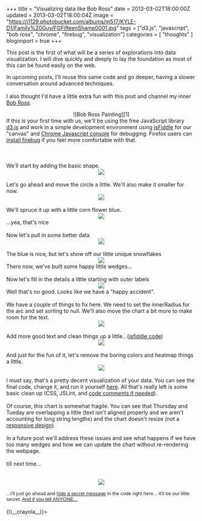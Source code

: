 +++
title = "Visualizing data like Bob Ross"
date = 2013-03-02T18:00:00Z
updated = 2013-03-02T18:00:04Z
image = "https://i1129.photobucket.com/albums/m517/KYLE-D1/Family%20Guy/FGFifteenShame0001.jpg"
tags = ["d3.js", "javascript", "bob ross", "chrome", "firebug", "visualization"]
categories = [ "thoughts" ]
blogimport = true 
+++

This post is the first of what will be a series of explorations into data visualization. I will dive quickly and deeply to lay the foundation as most of this can be found easily on the web.
<!--more-->

In upcoming posts, I'll reuse this same code and go deeper, having a slower conversation around advanced techniques.<br /><br />I also thought I'd have a little extra fun with this post and channel my inner <a href="http://www.youtube.com/watch?v=YLO7tCdBVrA">Bob Ross</a>.<br />

<div class="separator" style="clear: both; text-align: center;">
![Bob Ross Painting][1]
</div>
If this is your first time with us, we'll be using the free JavaScript&nbsp;library <a href="http://d3js.org/">d3.js</a> and work in a simple development environment using&nbsp;<a href="http://jsfiddle.net/">jsFiddle</a>&nbsp;for our "canvas" and <a href="https://developers.google.com/chrome-developer-tools/docs/console">Chrome Javascript console</a> for debugging. Firefox users can <a href="http://getfirebug.com/">install firebug</a> if you feel more comfortable with that.<br /><br /><a name='more'></a><br /><br />We'll start by adding the basic shape.<br /><div class="separator" style="clear: both; text-align: center;"><a href="http://2.bp.blogspot.com/-9tGHUeIqWEg/UTDgS_QKO7I/AAAAAAAAAW4/2J4teKK8p-Y/s1600/basic_form.png" imageanchor="1" style="margin-left: 1em; margin-right: 1em;"><img border="0" src="http://2.bp.blogspot.com/-9tGHUeIqWEg/UTDgS_QKO7I/AAAAAAAAAW4/2J4teKK8p-Y/s1600/basic_form.png" /></a></div><br />Let's go ahead and move the circle a little. We'll also make it smaller for now.<br /><div class="separator" style="clear: both; text-align: center;"></div><div class="separator" style="clear: both; text-align: center;"><a href="http://1.bp.blogspot.com/-YTl_zDp7AuU/UTDkT-ytzyI/AAAAAAAAAXE/9pfZ_myqet4/s1600/move_circle.png" imageanchor="1" style="margin-left: 1em; margin-right: 1em;"><img border="0" src="http://1.bp.blogspot.com/-YTl_zDp7AuU/UTDkT-ytzyI/AAAAAAAAAXE/9pfZ_myqet4/s1600/move_circle.png" /></a></div><br />We'll spruce it up with a little corn flower blue.<br /><div class="separator" style="clear: both; text-align: center;"><a href="http://2.bp.blogspot.com/-8ChyaP6-em0/UTDn72J6ugI/AAAAAAAAAXU/4mzecfXIeLA/s1600/cornFlowerBlue.png" imageanchor="1" style="margin-left: 1em; margin-right: 1em;"><img border="0" src="http://2.bp.blogspot.com/-8ChyaP6-em0/UTDn72J6ugI/AAAAAAAAAXU/4mzecfXIeLA/s1600/cornFlowerBlue.png" /></a></div>...yea, that's nice<br /><br />Now let's pull in some better data<br /><div class="separator" style="clear: both; text-align: center;"><a href="http://3.bp.blogspot.com/-ROM7H5jcUgU/UTDqVocbnTI/AAAAAAAAAXc/fxkXNP-ZEZo/s1600/more_Data.png" imageanchor="1" style="margin-left: 1em; margin-right: 1em;"><img border="0" src="http://3.bp.blogspot.com/-ROM7H5jcUgU/UTDqVocbnTI/AAAAAAAAAXc/fxkXNP-ZEZo/s1600/more_Data.png" /></a></div><br />The blue is nice, but let's show off our little unique snowflakes<br /><div class="separator" style="clear: both; text-align: center;"><a href="http://4.bp.blogspot.com/-NKvD0cWGCSQ/UTDsFDTRcOI/AAAAAAAAAXk/UBItMqld6ww/s1600/multiColor.png" imageanchor="1" style="margin-left: 1em; margin-right: 1em;"><img border="0" src="http://4.bp.blogspot.com/-NKvD0cWGCSQ/UTDsFDTRcOI/AAAAAAAAAXk/UBItMqld6ww/s1600/multiColor.png" /></a></div>There now, we've built some happy little wedges...<br /><br />Now let's fill in the details a little starting with outer labels<br /><div class="separator" style="clear: both; text-align: center;"></div><div class="separator" style="clear: both; text-align: center;"><a href="http://3.bp.blogspot.com/-k4T7F_hEMlw/UTD3ATXFwlI/AAAAAAAAAX0/O9R6vgaq5Fc/s1600/brokenLabel.png" imageanchor="1" style="margin-left: 1em; margin-right: 1em;"><img border="0" src="http://3.bp.blogspot.com/-k4T7F_hEMlw/UTD3ATXFwlI/AAAAAAAAAX0/O9R6vgaq5Fc/s1600/brokenLabel.png" /></a></div>Well that's no good. Looks like we have a "happy accident".<br /><br />We have a couple of things to fix here. We need to set the innerRadius for the arc and set sorting to null. We'll also move the chart a bit more to make room for the text.<br /><div class="separator" style="clear: both; text-align: center;"><a href="http://2.bp.blogspot.com/-YHmYICS_upQ/UTD4voHzM6I/AAAAAAAAAX8/hDDcYaJVKhg/s1600/fixLabel.png" imageanchor="1" style="margin-left: 1em; margin-right: 1em;"><img border="0" src="http://2.bp.blogspot.com/-YHmYICS_upQ/UTD4voHzM6I/AAAAAAAAAX8/hDDcYaJVKhg/s1600/fixLabel.png" /></a></div><br />Add more good text and clean things up a little...(<a href="http://jsfiddle.net/oudeismetis/AsPBS/31/">jsfiddle code</a>)<br /><div class="separator" style="clear: both; text-align: center;"></div><div class="separator" style="clear: both; text-align: center;"><a href="http://1.bp.blogspot.com/-QnGj-Bz_624/UTD_Qb_yJEI/AAAAAAAAAYM/ibYjRt8dzMY/s1600/decentPie.png" imageanchor="1" style="margin-left: 1em; margin-right: 1em;"><img border="0" src="http://1.bp.blogspot.com/-QnGj-Bz_624/UTD_Qb_yJEI/AAAAAAAAAYM/ibYjRt8dzMY/s1600/decentPie.png" /></a></div><br />And just for the fun of it, let's remove the boring colors and heatmap things a little.<br /><div class="separator" style="clear: both; text-align: center;"></div><div class="separator" style="clear: both; text-align: center;"><a href="http://2.bp.blogspot.com/-PldpsGmxVSg/UTEBNl22FVI/AAAAAAAAAYc/Ji1me-kqyjw/s1600/final.png" imageanchor="1" style="margin-left: 1em; margin-right: 1em;"><img border="0" src="http://2.bp.blogspot.com/-PldpsGmxVSg/UTEBNl22FVI/AAAAAAAAAYc/Ji1me-kqyjw/s1600/final.png" /></a></div><br />I must say, that's a pretty decent visualization of your data. You can see the final code, change it, and run it yourself <a href="http://jsfiddle.net/oudeismetis/AsPBS/32/">here</a>. All that's really left is some basic clean up (CSS, JSLint, and <a href="http://oudeismetis.blogspot.com/2013/02/complimenting-code-w-commenting.html">code comments if needed</a>).<br /><br />Of course, this chart is somewhat fragile. You can see that Thursday and Tueday are overlapping a little (text isn't aligned properly and we aren't accounting for long string lengths) and the chart doesn't resize (not a <a href="http://mashable.com/2012/12/11/responsive-web-design/">responsive design</a>).<br /><br />In a future post we'll address these issues and see what happens if we have too many wedges and how we can update the chart without re-rendering the webpage.<br /><br />till next time...<br /><span style="background-color: white; color: #222222; font-family: arial, sans-serif; font-size: 13px;"><br /></span><br /><div class="separator" style="clear: both; text-align: center;"><a href="http://i1129.photobucket.com/albums/m517/KYLE-D1/Family%20Guy/FGFifteenShame0001.jpg" imageanchor="1" style="margin-left: 1em; margin-right: 1em;"><img border="0" src="http://i1129.photobucket.com/albums/m517/KYLE-D1/Family%20Guy/FGFifteenShame0001.jpg" /></a></div><span style="background-color: white; color: #222222; font-family: arial, sans-serif; font-size: 13px;"><br /></span><span style="background-color: white; color: #222222; font-family: arial, sans-serif; font-size: 13px;">...I'll just go ahead and <a href="http://oudeismetis.blogspot.com/2012/10/snowfox-cryptography-firefox-extension.html">hide a secret message</a> in the code right here... it'll be our little secret. <a href="http://www.youtube.com/watch?v=x1JKAyxk9cs">And if you tell ANYONE...</a></span><br /><br /><span style="background-color: white;">())__crayola__))&gt;</span>

[1]: /img/2013/bob_ross_happy_school_of_painting_small.jpg
